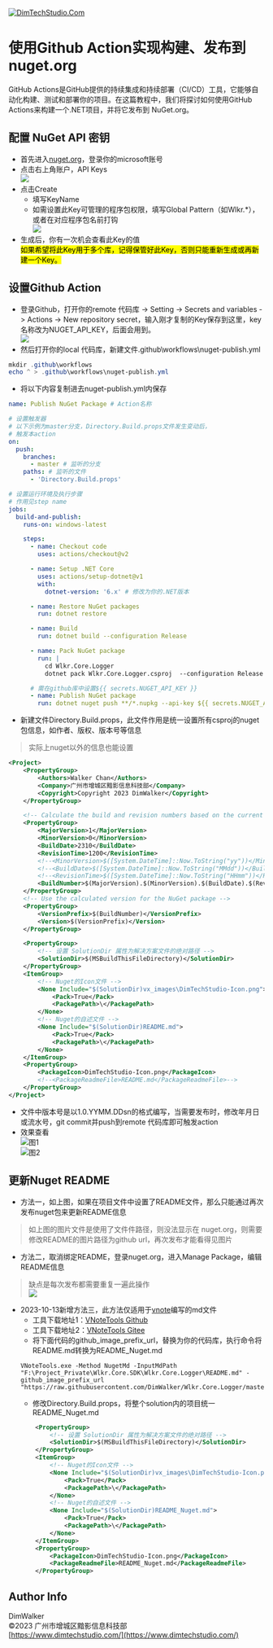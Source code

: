 [![DimTechStudio.Com](vx_images/DimTechStudio-Logo.png)](https://www.dimtechstudio.com/)  
# 使用Github Action实现构建、发布到 nuget.org  
GitHub Actions是GitHub提供的持续集成和持续部署（CI/CD）工具，它能够自动化构建、测试和部署你的项目。在这篇教程中，我们将探讨如何使用GitHub Actions来构建一个.NET项目，并将它发布到 NuGet.org。  

## 配置 NuGet API 密钥  
* 首先进入[nuget.org](https://www.nuget.org/)，登录你的microsoft账号  
* 点击右上角账户，API Keys  
![](vx_images/373385011243328.png)  
* 点击Create  
    * 填写KeyName  
    * 如需设置此Key可管理的程序包权限，填写Global Pattern（如Wlkr.*），或者在对应程序包名前打钩  
![](vx_images/549775311234047.png)  
* 生成后，你有一次机会查看此Key的值  
<mark>如果希望将此Key用于多个库，记得保管好此Key，否则只能重新生成或再新建一个Key。</mark>  
## 设置Github Action  
* 登录Github，打开你的remote 代码库 -> Setting -> Secrets and variables -> Actions -> New repository secret，输入刚才复制的Key保存到这里，key名称改为NUGET_API_KEY，后面会用到。  
![](vx_images/477494813253202.png)  
* 然后打开你的local 代码库，新建文件.github\workflows\nuget-publish.yml  
```powershell
mkdir .github\workflows
echo ^ > .github\workflows\nuget-publish.yml
```
* 将以下内容复制进去nuget-publish.yml内保存  
```yaml
name: Publish NuGet Package # Action名称

# 设置触发器
# 以下示例为master分支，Directory.Build.props文件发生变动后，
# 触发本action
on:
  push:
    branches:
      - master # 监听的分支
    paths: # 监听的文件
      - 'Directory.Build.props'

# 设置运行环境及执行步骤
# 作用见step name
jobs:
  build-and-publish:
    runs-on: windows-latest

    steps:
      - name: Checkout code
        uses: actions/checkout@v2

      - name: Setup .NET Core
        uses: actions/setup-dotnet@v1
        with:
          dotnet-version: '6.x' # 修改为你的.NET版本

      - name: Restore NuGet packages
        run: dotnet restore

      - name: Build
        run: dotnet build --configuration Release

      - name: Pack NuGet package
        run: |
          cd Wlkr.Core.Logger
          dotnet pack Wlkr.Core.Logger.csproj  --configuration Release --no-build

      # 需在github库中设置${{ secrets.NUGET_API_KEY }}
      - name: Publish NuGet package
        run: dotnet nuget push **/*.nupkg --api-key ${{ secrets.NUGET_API_KEY }} --source https://api.nuget.org/v3/index.json --skip-duplicate
```

* 新建文件Directory.Build.props，此文件作用是统一设置所有csproj的nuget包信息，如作者、版权、版本号等信息  
> 实际上nuget以外的信息也能设置  
```xml
<Project>
	<PropertyGroup>
		<Authors>Walker Chan</Authors>
		<Company>广州市增城区黯影信息科技部</Company>
		<Copyright>Copyright 2023 DimWalker</Copyright>
	</PropertyGroup>

	<!-- Calculate the build and revision numbers based on the current date -->
	<PropertyGroup>
		<MajorVersion>1</MajorVersion>
		<MinorVersion>0</MinorVersion>
		<BuildDate>2310</BuildDate>
		<RevisionTime>1200</RevisionTime>
		<!--<MinorVersion>$([System.DateTime]::Now.ToString("yy"))</MinorVersion>-->
		<!--<BuildDate>$([System.DateTime]::Now.ToString("MMdd"))</BuildDate>-->
		<!--<RevisionTime>$([System.DateTime]::Now.ToString("HHmm"))</RevisionTime>-->
		<BuildNumber>$(MajorVersion).$(MinorVersion).$(BuildDate).$(RevisionTime)</BuildNumber>
	</PropertyGroup>
	<!-- Use the calculated version for the NuGet package -->
	<PropertyGroup>
		<VersionPrefix>$(BuildNumber)</VersionPrefix>
		<Version>$(VersionPrefix)</Version>
	</PropertyGroup>

	<PropertyGroup>
		<!-- 设置 SolutionDir 属性为解决方案文件的绝对路径 -->
		<SolutionDir>$(MSBuildThisFileDirectory)</SolutionDir>
	</PropertyGroup>
	<ItemGroup>
		<!-- Nuget的Icon文件 -->
		<None Include="$(SolutionDir)vx_images\DimTechStudio-Icon.png">
			<Pack>True</Pack>
			<PackagePath>\</PackagePath>
		</None>
		<!-- Nuget的自述文件 -->
		<None Include="$(SolutionDir)README.md">
			<Pack>True</Pack>
			<PackagePath>\</PackagePath>
		</None>
	</ItemGroup>
	<PropertyGroup>
		<PackageIcon>DimTechStudio-Icon.png</PackageIcon>
		<!--<PackageReadmeFile>README.md</PackageReadmeFile>-->
	</PropertyGroup>
</Project>
```
* 文件中版本号是以1.0.YYMM.DDsn的格式编写，当需要发布时，修改年月日或流水号，git commit并push到remote 代码库即可触发action  
* 效果查看  
![图1](vx_images/116940715232854.png)  
![图2](vx_images/567730715231300.png)  

## 更新Nuget README  
* 方法一，如上图，如果在项目文件中设置了README文件，那么只能通过再次发布nuget包来更新README信息  
> 如上图的图片文件是使用了文件件路径，则没法显示在 nuget.org，则需要修改README的图片路径为github url，再次发布才能看得见图片  
* 方法二，取消绑定README，登录nuget.org，进入Manage Package，编辑README信息  
> 缺点是每次发布都需要重复一遍此操作  
![](vx_images/389592515261118.png)  
* 2023-10-13新增方法三，此方法仅适用于[vnote](https://github.com/vnotex/vnote)编写的md文件  
    * 工具下载地址1：[VNoteTools Github](https://github.com/DimWalker/VNoteTools)  
    * 工具下载地址2：[VNoteTools Gitee](https://gitee.com/dimwalker/VNoteTools/)  
    * 将下面代码的github_image_prefix_url，替换为你的代码库，执行命令将README.md转换为README_Nuget.md  
    ```shell  
    VNoteTools.exe -Method NugetMd -InputMdPath "F:\Project_Private\Wlkr.Core.SDK\Wlkr.Core.Logger\README.md" -github_image_prefix_url "https://raw.githubusercontent.com/DimWalker/Wlkr.Core.Logger/master/vx_images/"  
    ```  
    * 修改Directory.Build.props，将整个solution内的项目统一README_Nuget.md  
    ```xml  
	    <PropertyGroup>  
		    <!-- 设置 SolutionDir 属性为解决方案文件的绝对路径 -->  
		    <SolutionDir>$(MSBuildThisFileDirectory)</SolutionDir>  
	    </PropertyGroup>  
	    <ItemGroup>  
		    <!-- Nuget的Icon文件 -->  
		    <None Include="$(SolutionDir)vx_images\DimTechStudio-Icon.png">  
			    <Pack>True</Pack>  
			    <PackagePath>\</PackagePath>  
		    </None>  
		    <!-- Nuget的自述文件 -->  
		    <None Include="$(SolutionDir)README_Nuget.md">  
			    <Pack>True</Pack>  
			    <PackagePath>\</PackagePath>  
		    </None>  
	    </ItemGroup>  
	    <PropertyGroup>  
		    <PackageIcon>DimTechStudio-Icon.png</PackageIcon>  
		    <PackageReadmeFile>README_Nuget.md</PackageReadmeFile>  
	    </PropertyGroup>  
    ```  

## Author Info  
DimWalker  
©2023 广州市增城区黯影信息科技部  
[https://www.dimtechstudio.com/](https://www.dimtechstudio.com/)  

